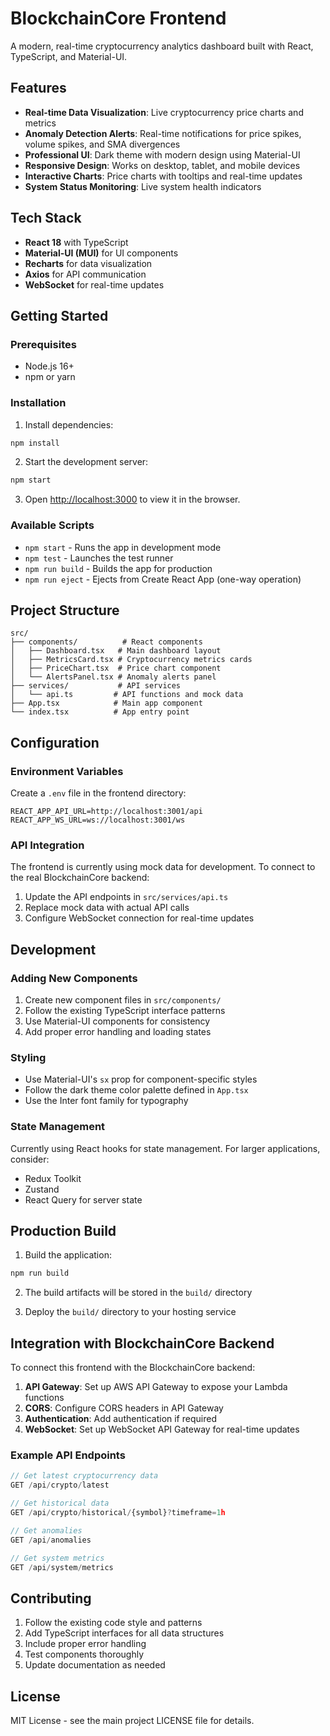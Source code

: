 # BlockchainCore Frontend

A modern, real-time cryptocurrency analytics dashboard built with React, TypeScript, and Material-UI.

## Features

- **Real-time Data Visualization**: Live cryptocurrency price charts and metrics
- **Anomaly Detection Alerts**: Real-time notifications for price spikes, volume spikes, and SMA divergences
- **Professional UI**: Dark theme with modern design using Material-UI
- **Responsive Design**: Works on desktop, tablet, and mobile devices
- **Interactive Charts**: Price charts with tooltips and real-time updates
- **System Status Monitoring**: Live system health indicators

## Tech Stack

- **React 18** with TypeScript
- **Material-UI (MUI)** for UI components
- **Recharts** for data visualization
- **Axios** for API communication
- **WebSocket** for real-time updates

## Getting Started

### Prerequisites

- Node.js 16+
- npm or yarn

### Installation

1. Install dependencies:

```bash
npm install
```

2. Start the development server:

```bash
npm start
```

3. Open [http://localhost:3000](http://localhost:3000) to view it in the browser.

### Available Scripts

- `npm start` - Runs the app in development mode
- `npm test` - Launches the test runner
- `npm run build` - Builds the app for production
- `npm run eject` - Ejects from Create React App (one-way operation)

## Project Structure

```
src/
├── components/          # React components
│   ├── Dashboard.tsx   # Main dashboard layout
│   ├── MetricsCard.tsx # Cryptocurrency metrics cards
│   ├── PriceChart.tsx  # Price chart component
│   └── AlertsPanel.tsx # Anomaly alerts panel
├── services/           # API services
│   └── api.ts         # API functions and mock data
├── App.tsx            # Main app component
└── index.tsx          # App entry point
```

## Configuration

### Environment Variables

Create a `.env` file in the frontend directory:

```env
REACT_APP_API_URL=http://localhost:3001/api
REACT_APP_WS_URL=ws://localhost:3001/ws
```

### API Integration

The frontend is currently using mock data for development. To connect to the real BlockchainCore backend:

1. Update the API endpoints in `src/services/api.ts`
2. Replace mock data with actual API calls
3. Configure WebSocket connection for real-time updates

## Development

### Adding New Components

1. Create new component files in `src/components/`
2. Follow the existing TypeScript interface patterns
3. Use Material-UI components for consistency
4. Add proper error handling and loading states

### Styling

- Use Material-UI's `sx` prop for component-specific styles
- Follow the dark theme color palette defined in `App.tsx`
- Use the Inter font family for typography

### State Management

Currently using React hooks for state management. For larger applications, consider:

- Redux Toolkit
- Zustand
- React Query for server state

## Production Build

1. Build the application:

```bash
npm run build
```

2. The build artifacts will be stored in the `build/` directory

3. Deploy the `build/` directory to your hosting service

## Integration with BlockchainCore Backend

To connect this frontend with the BlockchainCore backend:

1. **API Gateway**: Set up AWS API Gateway to expose your Lambda functions
2. **CORS**: Configure CORS headers in API Gateway
3. **Authentication**: Add authentication if required
4. **WebSocket**: Set up WebSocket API Gateway for real-time updates

### Example API Endpoints

```typescript
// Get latest cryptocurrency data
GET /api/crypto/latest

// Get historical data
GET /api/crypto/historical/{symbol}?timeframe=1h

// Get anomalies
GET /api/anomalies

// Get system metrics
GET /api/system/metrics
```

## Contributing

1. Follow the existing code style and patterns
2. Add TypeScript interfaces for all data structures
3. Include proper error handling
4. Test components thoroughly
5. Update documentation as needed

## License

MIT License - see the main project LICENSE file for details.
